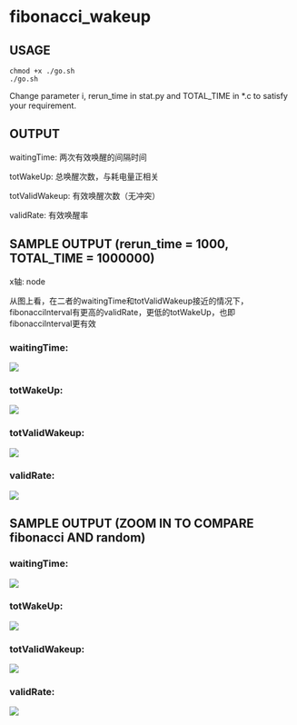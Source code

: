 # fibonacci_wakeup

## USAGE

	chmod +x ./go.sh
	./go.sh

Change parameter i, rerun_time in stat.py and TOTAL_TIME in *.c to satisfy your requirement.

## OUTPUT

waitingTime: 两次有效唤醒的间隔时间

totWakeUp: 总唤醒次数，与耗电量正相关

totValidWakeup: 有效唤醒次数（无冲突）

validRate: 有效唤醒率

## SAMPLE OUTPUT (rerun_time = 1000, TOTAL_TIME = 1000000)

x轴: node

从图上看，在二者的waitingTime和totValidWakeup接近的情况下，fibonacciInterval有更高的validRate，更低的totWakeUp，也即fibonacciInterval更有效

### waitingTime:

![](https://github.com/bonboru93/fibonacci_wakeup/blob/master/waitingTime_fix.png)

### totWakeUp:

![](https://github.com/bonboru93/fibonacci_wakeup/blob/master/totWakeup_fix.png)

### totValidWakeup:

![](https://github.com/bonboru93/fibonacci_wakeup/blob/master/totValidWakeup_fix.png)

### validRate:

![](https://github.com/bonboru93/fibonacci_wakeup/blob/master/validRate_fix.png)

## SAMPLE OUTPUT (ZOOM IN TO COMPARE fibonacci AND random)

### waitingTime:

![](https://github.com/bonboru93/fibonacci_wakeup/blob/master/waitingTime.png)

### totWakeUp:

![](https://github.com/bonboru93/fibonacci_wakeup/blob/master/totWakeup.png)

### totValidWakeup:

![](https://github.com/bonboru93/fibonacci_wakeup/blob/master/totValidWakeup.png)

### validRate:

![](https://github.com/bonboru93/fibonacci_wakeup/blob/master/validRate.png)
